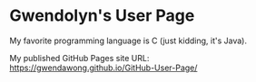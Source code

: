 # Gwendolyn's User Page
My favorite programming language is C (just kidding, it's Java).

My published GitHub Pages site URL: https://gwendawong.github.io/GitHub-User-Page/
